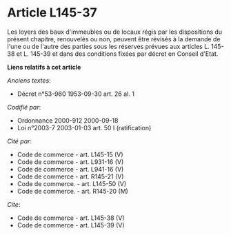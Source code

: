 # Article L145-37

Les loyers des baux d'immeubles ou de locaux régis par les dispositions du présent chapitre, renouvelés ou non, peuvent être
révisés à la demande de l'une ou de l'autre des parties sous les réserves prévues aux articles L. 145-38 et L. 145-39 et dans
des conditions fixées par décret en Conseil d'Etat.

**Liens relatifs à cet article**

_Anciens textes_:

  - Décret n°53-960 1953-09-30 art. 26 al. 1

_Codifié par_:

  - Ordonnance 2000-912 2000-09-18
  - Loi n°2003-7 2003-01-03 art. 50 I (ratification)

_Cité par_:

  - Code de commerce - art. L145-15 (V)
  - Code de commerce - art. L931-16 (V)
  - Code de commerce - art. L941-16 (V)
  - Code de commerce - art. R145-21 (V)
  - Code de commerce. - art. L145-50 (V)
  - Code de commerce. - art. R145-20 (M)

_Cite_:

  - Code de commerce - art. L145-38 (V)
  - Code de commerce - art. L145-39 (V)
